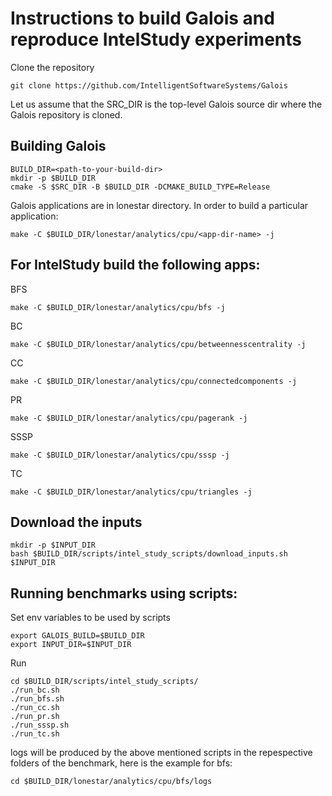 Instructions to build Galois and reproduce IntelStudy experiments
========

Clone the repository
```Shell
git clone https://github.com/IntelligentSoftwareSystems/Galois
```

Let us assume that the SRC_DIR is the top-level Galois source dir where the Galois repository is cloned.

Building Galois
------------
```Shell
BUILD_DIR=<path-to-your-build-dir>
mkdir -p $BUILD_DIR
cmake -S $SRC_DIR -B $BUILD_DIR -DCMAKE_BUILD_TYPE=Release
```

Galois applications are in lonestar directory. In order to build a particular application:
```Shell
make -C $BUILD_DIR/lonestar/analytics/cpu/<app-dir-name> -j
```

For IntelStudy build the following apps:
------------
BFS
```Shell
make -C $BUILD_DIR/lonestar/analytics/cpu/bfs -j
```
BC
```Shell
make -C $BUILD_DIR/lonestar/analytics/cpu/betweennesscentrality -j
```
CC
```Shell
make -C $BUILD_DIR/lonestar/analytics/cpu/connectedcomponents -j
```
PR
```Shell
make -C $BUILD_DIR/lonestar/analytics/cpu/pagerank -j
```
SSSP
```Shell
make -C $BUILD_DIR/lonestar/analytics/cpu/sssp -j
```
TC
```Shell
make -C $BUILD_DIR/lonestar/analytics/cpu/triangles -j
```


Download the inputs
------------
```Shell
mkdir -p $INPUT_DIR
bash $BUILD_DIR/scripts/intel_study_scripts/download_inputs.sh $INPUT_DIR
```


Running benchmarks using scripts:
------------

Set env variables to be used by scripts
```Shell
export GALOIS_BUILD=$BUILD_DIR
export INPUT_DIR=$INPUT_DIR
```

Run
```Shell
cd $BUILD_DIR/scripts/intel_study_scripts/
./run_bc.sh
./run_bfs.sh
./run_cc.sh
./run_pr.sh
./run_sssp.sh
./run_tc.sh
```

logs will be produced by the above mentioned scripts in the repespective folders of the benchmark, here is the example for bfs:
```Shell
cd $BUILD_DIR/lonestar/analytics/cpu/bfs/logs
```

